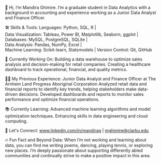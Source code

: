 👋 Hi, I’m Mandira Ghimire. I’m a graduate student in Data Analytics with a background in accounting and experience working as a Junior Data Analyst and Finance Officer. 

🛠️ Skills & Tools:
Languages: Python, SQL, R  |  
Data Visualization: Tableau, Power BI, Matplotlib, Seaborn, ggplot   |  
Databases: MySQL, PostgreSQL, SQLite  |  
Data Analysis: Pandas, NumPy, Excel  |  
Machine Learning: Scikit-learn, Statsmodels   |
Version Control: Git, GitHub  

🌱 Currently Working On:
Building a data warehouse to optimize sales analysis and decision-making for retail companies.
Creating a healthcare dashboard to track operational, financial, and quality metrics.

👩‍💻 My Previous Experience:
Junior Data Analyst and Finance Officer at The Arnhem Land Progress Aboriginal Corporation
Analyzed retail data and financial reports to identify key trends, helping stakeholders make data-driven decisions.
Developed dashboards and reports to monitor sales performance and optimize financial operations.

📚 Currently Learning:
Advanced machine learning algorithms and model optimization techniques.
Enhancing skills in data engineering and cloud computing.

💬 Let's Connect:
www.linkedin.com/in/mandirag | 
mghimire@clarku.edu

🔥 Fun Fact and Beyond Data:
 When I’m not working and learning about data, you can find me writing poems, dancing, playing tennis, or exploring new places. I’m deeply passionate about supporting differently abled communities and continually strive to make a positive impact in this area. 

